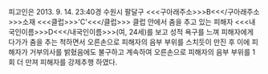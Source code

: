 피고인은 2013. 9. 14. 23:40경 수원시 팔달구 <<<구아래주소>>>B<<</구아래주소>>>소재 <<<클럽>>>'C'<<</클럽>>> 클럽 안에서 춤을 추고 있는 피해자 <<<내국인이름>>>D<<</내국인이름>>>(여, 24세)를 보고 성적 욕구를 느껴 피해자에게 다가가 춤을 추는 척하면서 오른손으로 피해자의 음부 부위를 스치듯이 만진 후 이에 피해자가 거부의사를 밝혔음에도 불구하고 계속하여 오른손으로 피해자의 음부 부위를 1회 더 만져 피해자를 강제추행 하였다.